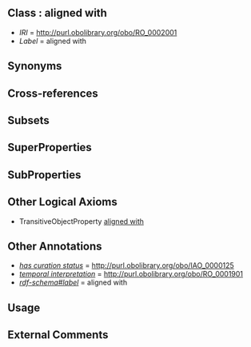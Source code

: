 
## Class : aligned with

 * *IRI* = http://purl.obolibrary.org/obo/RO_0002001
 * *Label* = aligned with

## Synonyms


## Cross-references


## Subsets


## SuperProperties


## SubProperties


## Other Logical Axioms

 * TransitiveObjectProperty [aligned with](../../RO/01/RO_0002001.md)

## Other Annotations

 * *[has curation status](../../IAO/14/IAO_0000114.md)* = http://purl.obolibrary.org/obo/IAO_0000125
 * *[temporal interpretation](../../RO/00/RO_0001900.md)* = http://purl.obolibrary.org/obo/RO_0001901
 * *[rdf-schema#label](../../el/rdf-schema#label.md)* = aligned with

## Usage


## External Comments

